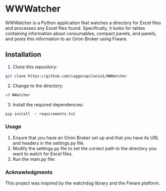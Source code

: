 # WWWatcher


WWWatcher is a Python application that watches a directory for Excel files and processes any Excel files found. 
Specifically, it looks for tables containing information about consumables, compact panels, and panels, and posts this 
information to an Orion Broker using Fiware.

## Installation

1. Clone this repository:

```bash
git clone https://github.com/iaggocapitanio1/WWWatcher
```

2. Change to the directory:

```bash
cd WWatcher
```

3. Install the required dependencies:

```bash
pip install -r requirements.txt
```

### Usage 

1. Ensure that you have an Orion Broker set up and that you have its URL and headers in the settings.py file.
2. Modify the settings.py file to set the correct path to the directory you want to watch for Excel files.
3. Run the main.py file:

### Acknowledgments

This project was inspired by the watchdog library and the Fiware platform.